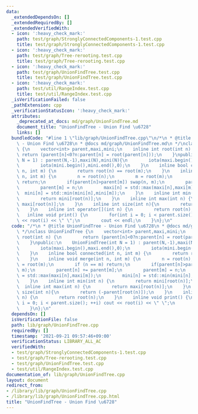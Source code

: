 ```yaml
---
data:
  _extendedDependsOn: []
  _extendedRequiredBy: []
  _extendedVerifiedWith:
  - icon: ':heavy_check_mark:'
    path: test/graph/StronglyConnectedComponents-1.test.cpp
    title: test/graph/StronglyConnectedComponents-1.test.cpp
  - icon: ':heavy_check_mark:'
    path: test/graph/Tree-rerooting.test.cpp
    title: test/graph/Tree-rerooting.test.cpp
  - icon: ':heavy_check_mark:'
    path: test/graph/UnionFindTree.test.cpp
    title: test/graph/UnionFindTree.test.cpp
  - icon: ':heavy_check_mark:'
    path: test/util/RangeIndex.test.cpp
    title: test/util/RangeIndex.test.cpp
  _isVerificationFailed: false
  _pathExtension: cpp
  _verificationStatusIcon: ':heavy_check_mark:'
  attributes:
    _deprecated_at_docs: md/graph/UnionFindTree.md
    document_title: "UnionFindTree - Union Find \u6728"
    links: []
  bundledCode: "#line 1 \"lib/graph/UnionFindTree.cpp\"\n/*\n * @title UnionFindTree\
    \ - Union Find \u6728\n * @docs md/graph/UnionFindTree.md\n */\nclass UnionFindTree\
    \ {\n    vector<int> parent,maxi,mini;\n    inline int root(int n) {\n       \
    \ return (parent[n]<0?n:parent[n] = root(parent[n]));\n    }\npublic:\n    UnionFindTree(int\
    \ N = 1) : parent(N,-1),maxi(N),mini(N){\n        iota(maxi.begin(),maxi.end(),0);\n\
    \        iota(mini.begin(),mini.end(),0);\n    }\n    inline bool connected(int\
    \ n, int m) {\n        return root(n) == root(m);\n    }\n    inline void merge(int\
    \ n, int m) {\n        n = root(n);\n        m = root(m);\n        if (n == m)\
    \ return;\n        if(parent[n]>parent[m]) swap(n, m);\n        parent[n] += parent[m];\n\
    \        parent[m] = n;\n        maxi[n] = std::max(maxi[n],maxi[m]);\n      \
    \  mini[n] = std::min(mini[n],mini[m]);\n    }\n    inline int min(int n) {\n\
    \        return mini[root(n)];\n    }\n    inline int max(int n) {\n        return\
    \ maxi[root(n)];\n    }\n    inline int size(int n){\n        return (-parent[root(n)]);\n\
    \    }\n    inline int operator[](int n) {\n        return root(n);\n    }\n \
    \   inline void print() {\n        for(int i = 0; i < parent.size(); ++i) cout\
    \ << root(i) << \" \";\n        cout << endl;\n    }\n};\n"
  code: "/*\n * @title UnionFindTree - Union Find \u6728\n * @docs md/graph/UnionFindTree.md\n\
    \ */\nclass UnionFindTree {\n    vector<int> parent,maxi,mini;\n    inline int\
    \ root(int n) {\n        return (parent[n]<0?n:parent[n] = root(parent[n]));\n\
    \    }\npublic:\n    UnionFindTree(int N = 1) : parent(N,-1),maxi(N),mini(N){\n\
    \        iota(maxi.begin(),maxi.end(),0);\n        iota(mini.begin(),mini.end(),0);\n\
    \    }\n    inline bool connected(int n, int m) {\n        return root(n) == root(m);\n\
    \    }\n    inline void merge(int n, int m) {\n        n = root(n);\n        m\
    \ = root(m);\n        if (n == m) return;\n        if(parent[n]>parent[m]) swap(n,\
    \ m);\n        parent[n] += parent[m];\n        parent[m] = n;\n        maxi[n]\
    \ = std::max(maxi[n],maxi[m]);\n        mini[n] = std::min(mini[n],mini[m]);\n\
    \    }\n    inline int min(int n) {\n        return mini[root(n)];\n    }\n  \
    \  inline int max(int n) {\n        return maxi[root(n)];\n    }\n    inline int\
    \ size(int n){\n        return (-parent[root(n)]);\n    }\n    inline int operator[](int\
    \ n) {\n        return root(n);\n    }\n    inline void print() {\n        for(int\
    \ i = 0; i < parent.size(); ++i) cout << root(i) << \" \";\n        cout << endl;\n\
    \    }\n};\n"
  dependsOn: []
  isVerificationFile: false
  path: lib/graph/UnionFindTree.cpp
  requiredBy: []
  timestamp: '2021-09-21 09:57:46+09:00'
  verificationStatus: LIBRARY_ALL_AC
  verifiedWith:
  - test/graph/StronglyConnectedComponents-1.test.cpp
  - test/graph/Tree-rerooting.test.cpp
  - test/graph/UnionFindTree.test.cpp
  - test/util/RangeIndex.test.cpp
documentation_of: lib/graph/UnionFindTree.cpp
layout: document
redirect_from:
- /library/lib/graph/UnionFindTree.cpp
- /library/lib/graph/UnionFindTree.cpp.html
title: "UnionFindTree - Union Find \u6728"
---
```

